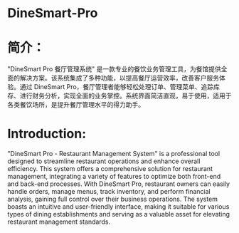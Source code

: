 # DineSmart-Pro
简介：
=================
"DineSmart Pro 餐厅管理系统" 是一款专业的餐饮业务管理工具，为餐馆提供全面的解决方案。该系统集成了多种功能，以提高餐厅运营效率，改善客户服务体验。通过 DineSmart Pro，餐厅管理者能够轻松处理订单、管理菜单、追踪库存、进行财务分析，实现全面的业务掌控。系统界面简洁直观，易于使用，适用于各类餐饮场所，是提升餐厅管理水平的得力助手。

Introduction:
=================
"DineSmart Pro - Restaurant Management System" is a professional tool designed to streamline restaurant operations and enhance overall efficiency. This system offers a comprehensive solution for restaurant management, integrating a variety of features to optimize both front-end and back-end processes. With DineSmart Pro, restaurant owners can easily handle orders, manage menus, track inventory, and perform financial analysis, gaining full control over their business operations. The system boasts an intuitive and user-friendly interface, making it suitable for various types of dining establishments and serving as a valuable asset for elevating restaurant management standards.
